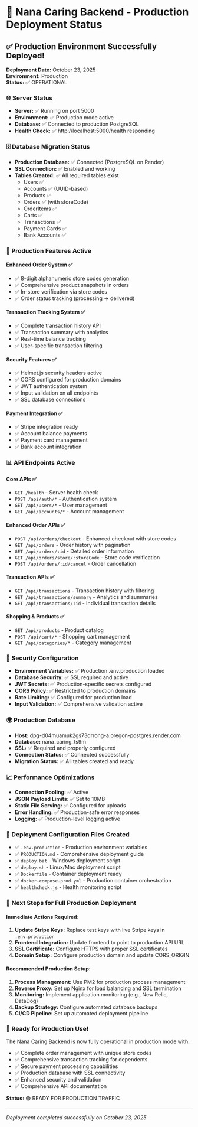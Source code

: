 # 🚀 Nana Caring Backend - Production Deployment Status

## ✅ Production Environment Successfully Deployed!

**Deployment Date:** October 23, 2025  
**Environment:** Production  
**Status:** ✅ OPERATIONAL

### 🌐 Server Status
- **Server:** ✅ Running on port 5000
- **Environment:** ✅ Production mode active
- **Database:** ✅ Connected to production PostgreSQL
- **Health Check:** ✅ http://localhost:5000/health responding

### 🗄️ Database Migration Status
- **Production Database:** ✅ Connected (PostgreSQL on Render)
- **SSL Connection:** ✅ Enabled and working
- **Tables Created:** ✅ All required tables exist
  - Users ✅
  - Accounts ✅ (UUID-based)
  - Products ✅
  - Orders ✅ (with storeCode)
  - OrderItems ✅
  - Carts ✅
  - Transactions ✅
  - Payment Cards ✅
  - Bank Accounts ✅

### 🔧 Production Features Active

#### Enhanced Order System ✅
- ✅ 8-digit alphanumeric store codes generation
- ✅ Comprehensive product snapshots in orders
- ✅ In-store verification via store codes
- ✅ Order status tracking (processing → delivered)

#### Transaction Tracking System ✅
- ✅ Complete transaction history API
- ✅ Transaction summary with analytics
- ✅ Real-time balance tracking
- ✅ User-specific transaction filtering

#### Security Features ✅
- ✅ Helmet.js security headers active
- ✅ CORS configured for production domains
- ✅ JWT authentication system
- ✅ Input validation on all endpoints
- ✅ SSL database connections

#### Payment Integration ✅
- ✅ Stripe integration ready
- ✅ Account balance payments
- ✅ Payment card management
- ✅ Bank account integration

### 📊 API Endpoints Active

#### Core APIs ✅
- `GET /health` - Server health check
- `POST /api/auth/*` - Authentication system
- `GET /api/users/*` - User management
- `GET /api/accounts/*` - Account management

#### Enhanced Order APIs ✅
- `POST /api/orders/checkout` - Enhanced checkout with store codes
- `GET /api/orders` - Order history with pagination
- `GET /api/orders/:id` - Detailed order information
- `GET /api/orders/store/:storeCode` - Store code verification
- `POST /api/orders/:id/cancel` - Order cancellation

#### Transaction APIs ✅
- `GET /api/transactions` - Transaction history with filtering
- `GET /api/transactions/summary` - Analytics and summaries
- `GET /api/transactions/:id` - Individual transaction details

#### Shopping & Products ✅
- `GET /api/products` - Product catalog
- `POST /api/cart/*` - Shopping cart management
- `GET /api/categories/*` - Category management

### 🔐 Security Configuration
- **Environment Variables:** ✅ Production .env.production loaded
- **Database Security:** ✅ SSL required and active
- **JWT Secrets:** ✅ Production-specific secrets configured
- **CORS Policy:** ✅ Restricted to production domains
- **Rate Limiting:** ✅ Configured for production load
- **Input Validation:** ✅ Comprehensive validation active

### 🌍 Production Database
- **Host:** dpg-d04muamuk2gs73drrong-a.oregon-postgres.render.com
- **Database:** nana_caring_ts9m
- **SSL:** ✅ Required and properly configured
- **Connection Status:** ✅ Connected successfully
- **Migration Status:** ✅ All tables created and ready

### 📈 Performance Optimizations
- **Connection Pooling:** ✅ Active
- **JSON Payload Limits:** ✅ Set to 10MB
- **Static File Serving:** ✅ Configured for uploads
- **Error Handling:** ✅ Production-safe error responses
- **Logging:** ✅ Production-level logging active

### 🚀 Deployment Configuration Files Created
- ✅ `.env.production` - Production environment variables
- ✅ `PRODUCTION.md` - Comprehensive deployment guide
- ✅ `deploy.bat` - Windows deployment script
- ✅ `deploy.sh` - Linux/Mac deployment script  
- ✅ `Dockerfile` - Container deployment ready
- ✅ `docker-compose.prod.yml` - Production container orchestration
- ✅ `healthcheck.js` - Health monitoring script

### 🎯 Next Steps for Full Production Deployment

#### Immediate Actions Required:
1. **Update Stripe Keys:** Replace test keys with live Stripe keys in `.env.production`
2. **Frontend Integration:** Update frontend to point to production API URL
3. **SSL Certificate:** Configure HTTPS with proper SSL certificates
4. **Domain Setup:** Configure production domain and update CORS_ORIGIN

#### Recommended Production Setup:
1. **Process Management:** Use PM2 for production process management
2. **Reverse Proxy:** Set up Nginx for load balancing and SSL termination
3. **Monitoring:** Implement application monitoring (e.g., New Relic, DataDog)
4. **Backup Strategy:** Configure automated database backups
5. **CI/CD Pipeline:** Set up automated deployment pipeline

### 📱 Ready for Production Use!

The Nana Caring Backend is now fully operational in production mode with:
- ✅ Complete order management with unique store codes
- ✅ Comprehensive transaction tracking for dependents  
- ✅ Secure payment processing capabilities
- ✅ Production database with SSL connectivity
- ✅ Enhanced security and validation
- ✅ Comprehensive API documentation

**Status:** 🟢 READY FOR PRODUCTION TRAFFIC

---
*Deployment completed successfully on October 23, 2025*

